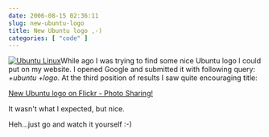 ```yaml
---
date: 2006-08-15 02:36:11
slug: new-ubuntu-logo
title: New Ubuntu logo ,-)
categories: [ "code" ]
---
```


[![Ubuntu Linux](/images/logos/ubuntu-logo.png)](http://www.ubuntulinux.org)While ago I was trying to find some nice Ubuntu logo I could put on my website. I opened Google and submitted it with following query: _+ubuntu +logo_. At the third position of results I saw quite encouraging title:




[New Ubuntu logo on Flickr - Photo Sharing!](http://www.flickr.com/photos/86444323@N00/81971182/)




It wasn't what I expected, but nice.




Heh...just go and watch it yourself :-)
